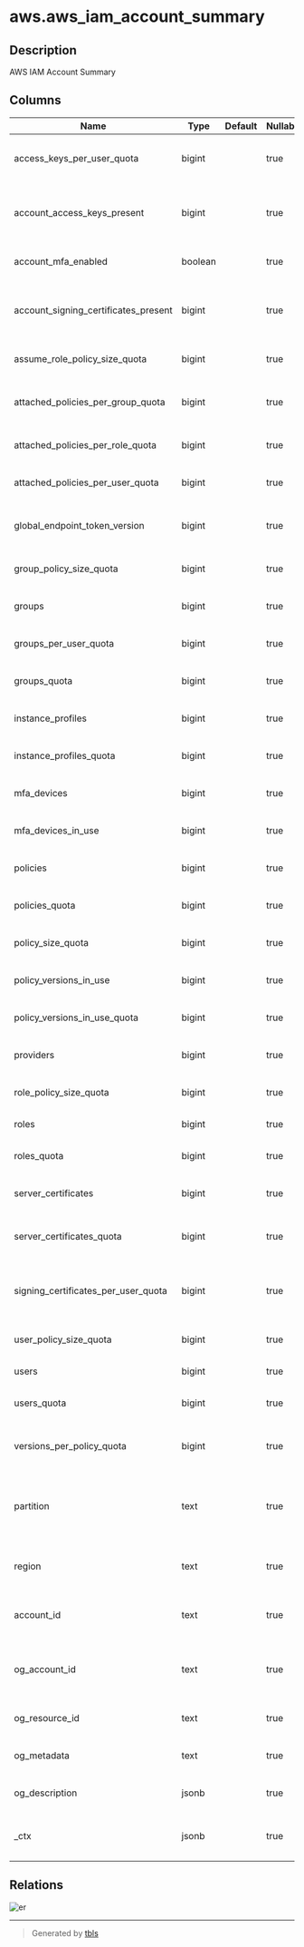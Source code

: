 # aws.aws_iam_account_summary

## Description

AWS IAM Account Summary

## Columns

| Name | Type | Default | Nullable | Children | Parents | Comment |
| ---- | ---- | ------- | -------- | -------- | ------- | ------- |
| access_keys_per_user_quota | bigint |  | true |  |  | Specifies the allowed quota of access keys per user. |
| account_access_keys_present | bigint |  | true |  |  | Specifies the number of account level access keys present. |
| account_mfa_enabled | boolean |  | true |  |  | Specifies whether MFA is enabled for the account. |
| account_signing_certificates_present | bigint |  | true |  |  | Specifies the number of account signing certificates present. |
| assume_role_policy_size_quota | bigint |  | true |  |  | Specifies the allowed assume role policy size. |
| attached_policies_per_group_quota | bigint |  | true |  |  | Specifies the allowed attached policies per group. |
| attached_policies_per_role_quota | bigint |  | true |  |  | Specifies the allowed attached policies per role. |
| attached_policies_per_user_quota | bigint |  | true |  |  | Specifies the allowed attached policies per user. |
| global_endpoint_token_version | bigint |  | true |  |  | Specifies the token version of the global endpoint. |
| group_policy_size_quota | bigint |  | true |  |  | Specifies the allowed group policy size. |
| groups | bigint |  | true |  |  | Specifies the number of groups. |
| groups_per_user_quota | bigint |  | true |  |  | Specifies the allowed number of groups. |
| groups_quota | bigint |  | true |  |  | Specifies the allowed number of groups. |
| instance_profiles | bigint |  | true |  |  | Specifies the number of groups. |
| instance_profiles_quota | bigint |  | true |  |  | Specifies the allowed number of groups. |
| mfa_devices | bigint |  | true |  |  | Specifies the number of MFA devices. |
| mfa_devices_in_use | bigint |  | true |  |  | Specifies the number of MFA devices in use. |
| policies | bigint |  | true |  |  | Specifies the number of policies. |
| policies_quota | bigint |  | true |  |  | Specifies the allowed number of policies. |
| policy_size_quota | bigint |  | true |  |  | Specifies the allowed size of policies. |
| policy_versions_in_use | bigint |  | true |  |  | Specifies the number of policy versions in use. |
| policy_versions_in_use_quota | bigint |  | true |  |  | Specifies the allowed number of policy versions. |
| providers | bigint |  | true |  |  | Specifies the number of providers. |
| role_policy_size_quota | bigint |  | true |  |  | Specifies the allowed role policy size. |
| roles | bigint |  | true |  |  | Specifies the number of roles. |
| roles_quota | bigint |  | true |  |  | Specifies the allowed number of roles. |
| server_certificates | bigint |  | true |  |  | Specifies the number of server certificates. |
| server_certificates_quota | bigint |  | true |  |  | Specifies the allowed number of server certificates. |
| signing_certificates_per_user_quota | bigint |  | true |  |  | Specifies the allowed number of signing certificates per user. |
| user_policy_size_quota | bigint |  | true |  |  | Specifies the allowed user policy size. |
| users | bigint |  | true |  |  | Specifies the number of users. |
| users_quota | bigint |  | true |  |  | Specifies the allowed number of users. |
| versions_per_policy_quota | bigint |  | true |  |  | Specifies the allowed number of versions per policy. |
| partition | text |  | true |  |  | The AWS partition in which the resource is located (aws, aws-cn, or aws-us-gov). |
| region | text |  | true |  |  | The AWS Region in which the resource is located. |
| account_id | text |  | true |  |  | The AWS Account ID in which the resource is located. |
| og_account_id | text |  | true |  |  | The Platform Account ID in which the resource is located. |
| og_resource_id | text |  | true |  |  | The unique ID of the resource in opengovernance. |
| og_metadata | text |  | true |  |  | Platform Metadata of the AWS resource. |
| og_description | jsonb |  | true |  |  | The full model description of the resource |
| _ctx | jsonb |  | true |  |  | Steampipe context in JSON form, e.g. connection_name. |

## Relations

![er](aws.aws_iam_account_summary.svg)

---

> Generated by [tbls](https://github.com/k1LoW/tbls)

